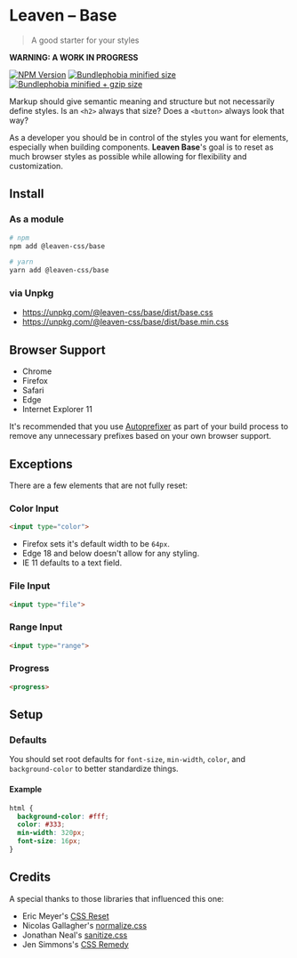 # Leaven – Base
> A good starter for your styles

**WARNING: A WORK IN PROGRESS**

[![NPM Version][npm-badge]][npm-url]
[![Bundlephobia minified size][bundlephobia-min-badge]][bundlephobia-url]
[![Bundlephobia minified + gzip size][bundlephobia-minzip-badge]][bundlephobia-url]

Markup should give semantic meaning and structure but not necessarily define styles. Is an `<h2>` always that size? Does a `<button>` always look that way?

As a developer you should be in control of the styles you want for elements, especially when building components. **Leaven Base**'s goal is to reset as much browser styles as possible while allowing for flexibility and customization.


## Install

### As a module
```sh
# npm
npm add @leaven-css/base

# yarn
yarn add @leaven-css/base
```

### via Unpkg

- https://unpkg.com/@leaven-css/base/dist/base.css
- https://unpkg.com/@leaven-css/base/dist/base.min.css

## Browser Support
- Chrome
- Firefox
- Safari
- Edge
- Internet Explorer 11

It's recommended that you use [Autoprefixer](https://github.com/postcss/autoprefixer) as part of your build process to remove any unnecessary prefixes based on your own browser support.


## Exceptions

There are a few elements that are not fully reset:

### Color Input
```html
<input type="color">
```
- Firefox sets it's default width to be `64px`.
- Edge 18 and below doesn't allow for any styling.
- IE 11 defaults to a text field.

### File Input
```html
<input type="file">
```

### Range Input
```html
<input type="range">
```

### Progress
```html
<progress>
```


## Setup

### Defaults

You should set root defaults for `font-size`, `min-width`, `color`, and `background-color` to better standardize things.

#### Example
```css
html {
  background-color: #fff;
  color: #333;
  min-width: 320px;
  font-size: 16px;
}
```


## Credits
A special thanks to those libraries that influenced this one:
- Eric Meyer's [CSS Reset](https://meyerweb.com/eric/tools/css/reset/)
- Nicolas Gallagher's [normalize.css](https://github.com/necolas/normalize.css)
- Jonathan Neal's [sanitize.css](https://github.com/csstools/sanitize.css)
- Jen Simmons's [CSS Remedy](https://github.com/mozdevs/cssremedy)

[npm-url]: https://www.npmjs.com/package/@leaven-css/base
[npm-badge]: https://badgen.net/npm/v/@leaven-css/base

[bundlephobia-min-badge]: https://badgen.net/bundlephobia/min/@leaven-css/base
[bundlephobia-minzip-badge]: https://badgen.net/bundlephobia/minzip/@leaven-css/base
[bundlephobia-url]: https://bundlephobia.com/result?p=@leaven-css/base
